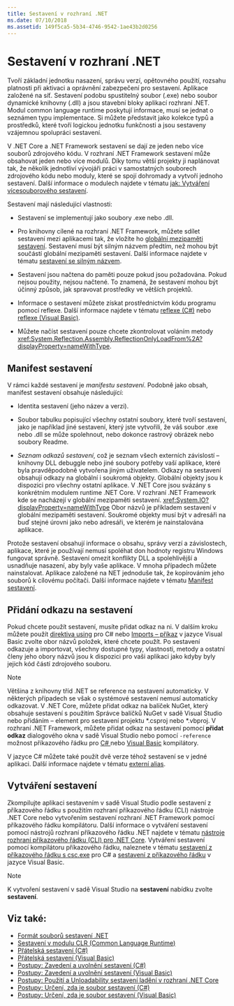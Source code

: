 ```yaml
---
title: Sestavení v rozhraní .NET
ms.date: 07/10/2018
ms.assetid: 149f5ca5-5b34-4746-9542-1ae43b2d0256
---
```

# <a name="assemblies-in-net"></a>Sestavení v rozhraní .NET

Tvoří základní jednotku nasazení, správu verzí, opětovného použití, rozsahu platnosti při aktivaci a oprávnění zabezpečení pro sestavení. Aplikace založené na síť. Sestavení podobu spustitelný soubor (.exe) nebo soubor dynamické knihovny (.dll) a jsou stavební bloky aplikací rozhraní .NET. Modul common language runtime poskytují informace, musí se jednat o seznámen typu implementace. Si můžete představit jako kolekce typů a prostředků, které tvoří logickou jednotku funkčnosti a jsou sestaveny vzájemnou spolupráci sestavení.  
  
 V .NET Core a .NET Framework sestavení se dají ze jeden nebo více souborů zdrojového kódu. V rozhraní .NET Framework sestavení může obsahovat jeden nebo více modulů. Díky tomu větší projekty ji naplánovat tak, že několik jednotliví vývojáři práci v samostatných souborech zdrojového kódu nebo moduly, které se spojí dohromady a vytvoří jednoho sestavení. Další informace o modulech najdete v tématu [jak: Vytváření vícesouborového sestavení](../../framework/app-domains/how-to-build-a-multifile-assembly.md).
  
 Sestavení mají následující vlastnosti:  
  
-   Sestavení se implementují jako soubory .exe nebo .dll.  
  
-   Pro knihovny cílené na rozhraní .NET Framework, můžete sdílet sestavení mezi aplikacemi tak, že vložíte ho [globální mezipaměti sestavení](../../framework/app-domains/gac.md). Sestavení musí být silným názvem předtím, než mohou být součástí globální mezipaměti sestavení. Další informace najdete v tématu [sestavení se silným názvem](../../framework/app-domains/strong-named-assemblies.md).  
  
-   Sestavení jsou načtena do paměti pouze pokud jsou požadována. Pokud nejsou použity, nejsou načtené. To znamená, že sestavení mohou být účinný způsob, jak spravovat prostředky ve větších projektů.  
  
-   Informace o sestavení můžete získat prostřednictvím kódu programu pomocí reflexe. Další informace najdete v tématu [reflexe (C#)](../../csharp/programming-guide/concepts/reflection.md) nebo [reflexe (Visual Basic)](../../visual-basic/programming-guide/concepts/reflection.md).   
  
-   Můžete načíst sestavení pouze chcete zkontrolovat voláním metody <xref:System.Reflection.Assembly.ReflectionOnlyLoadFrom%2A?displayProperty=nameWithType>.  
  
## <a name="assembly-manifest"></a>Manifest sestavení  
 V rámci každé sestavení je *manifestu sestavení*. Podobně jako obsah, manifest sestavení obsahuje následující:  
  
-   Identita sestavení (jeho název a verzi).  
  
-   Soubor tabulku popisující všechny ostatní soubory, které tvoří sestavení, jako je například jiné sestavení, který jste vytvořili, že váš soubor .exe nebo .dll se může spolehnout, nebo dokonce rastrový obrázek nebo soubory Readme.  
  
-   *Seznam odkazů sestavení*, což je seznam všech externích závislostí – knihovny DLL debuggle nebo jiné soubory potřeby vaší aplikace, které byla pravděpodobně vytvořena jiným uživatelem. Odkazy na sestavení obsahují odkazy na globální i soukromá objekty. Globální objekty jsou k dispozici pro všechny ostatní aplikace. V .NET Core jsou svázány s konkrétním modulem runtime .NET Core. V rozhraní .NET Framework kde se nacházejí v globální mezipaměti sestavení. <xref:System.IO?displayProperty=nameWithType> Obor názvů je příkladem sestavení v globální mezipaměti sestavení. Soukromé objekty musí být v adresáři na buď stejné úrovni jako nebo adresáři, ve kterém je nainstalována aplikace.  
  
 Protože sestavení obsahují informace o obsahu, správy verzí a závislostech, aplikace, které je používají nemusí spoléhat don hodnoty registru Windows fungovat správně. Sestavení omezit konflikty DLL a spolehlivější a usnadňuje nasazení, aby byly vaše aplikace. V mnoha případech můžete nainstalovat. Aplikace založené na NET jednoduše tak, že kopírováním jeho souborů k cílovému počítači. Další informace najdete v tématu [Manifest sestavení](../../framework/app-domains/assembly-manifest.md).  
  
## <a name="adding-a-reference-to-an-assembly"></a>Přidání odkazu na sestavení  
 Pokud chcete použít sestavení, musíte přidat odkaz na ni. V dalším kroku můžete použít [direktiva using](../../csharp/language-reference/keywords/using-directive.md) pro C# nebo [Imports – příkaz](../../visual-basic/language-reference/statements/imports-statement-net-namespace-and-type.md) v jazyce Visual Basic zvolte obor názvů položek, které chcete použít. Po sestavení odkazuje a importovat, všechny dostupné typy, vlastnosti, metody a ostatní členy jeho obory názvů jsou k dispozici pro vaši aplikaci jako kdyby byly jejich kód částí zdrojového souboru.  
 
> [!NOTE]
> Většina z knihovny tříd .NET se reference na sestavení automaticky. V některých případech se však o systémové sestavení nemusí automaticky odkazovat. V .NET Core, můžete přidat odkaz na balíček NuGet, který obsahuje sestavení s použitím Správce balíčků NuGet v sadě Visual Studio nebo přidáním [ <PackageReference> ](../../core/tools/dependencies.md#the-new-packagereference-element) – element pro sestavení projektu *.csproj nebo *.vbproj. V rozhraní .NET Framework, můžete přidat odkaz na sestavení pomocí **přidat odkaz** dialogového okna v sadě Visual Studio nebo pomocí `-reference` možnost příkazového řádku pro [ C# ](../../csharp/language-reference/compiler-options/reference-compiler-option.md) nebo [ Visual Basic](../../visual-basic/reference/command-line-compiler/reference.md) kompilátory.
 
 V jazyce C# můžete také použít dvě verze téhož sestavení se v jedné aplikaci. Další informace najdete v tématu [externí alias](../../csharp/language-reference/keywords/extern-alias.md).  
  
## <a name="creating-an-assembly"></a>Vytváření sestavení  
 Zkompilujte aplikaci sestavením v sadě Visual Studio podle sestavení z příkazového řádku s použitím rozhraní příkazového řádku (CLI) nástroje .NET Core nebo vytvořením sestavení rozhraní .NET Framework pomocí příkazového řádku kompilátoru. Další informace o vytváření sestavení pomocí nástrojů rozhraní příkazového řádku .NET najdete v tématu [nástroje rozhraní příkazového řádku (CLI) pro .NET Core](../../core/tools/index.md). Vytváření sestavení pomocí kompilátoru příkazového řádku, naleznete v tématu [sestavení z příkazového řádku s csc.exe](../../csharp/language-reference/compiler-options/command-line-building-with-csc-exe.md) pro C# a [sestavení z příkazového řádku](../../visual-basic/reference/command-line-compiler/building-from-the-command-line.md) v jazyce Visual Basic.  
  
> [!NOTE]
>  K vytvoření sestavení v sadě Visual Studio na **sestavení** nabídku zvolte **sestavení**.  

## <a name="see-also"></a>Viz také:

 - [Formát souborů sestavení .NET](file-format.md)
 - [Sestavení v modulu CLR (Common Language Runtime)](../../framework/app-domains/assemblies-in-the-common-language-runtime.md)  
 - [Přátelská sestavení (C#)](../../csharp/programming-guide/concepts/assemblies-gac/friend-assemblies.md)  
 - [Přátelská sestavení (Visual Basic)](../../visual-basic/programming-guide/concepts/assemblies-gac/friend-assemblies.md)  
 - [Postupy: Zavedení a uvolnění sestavení (C#)](../../csharp/programming-guide/concepts/assemblies-gac/how-to-load-and-unload-assemblies.md)  
 - [Postupy: Zavedení a uvolnění sestavení (Visual Basic)](../../visual-basic/programming-guide/concepts/assemblies-gac/how-to-load-and-unload-assemblies.md)  
 - [Postupy: Použití a Unloadability sestavení ladění v rozhraní .NET Core](unloadability-howto.md)
 - [Postupy: Určení, zda je soubor sestavení (C#)](../../csharp/programming-guide/concepts/assemblies-gac/how-to-determine-if-a-file-is-an-assembly.md)  
 - [Postupy: Určení, zda je soubor sestavení (Visual Basic)](../../visual-basic/programming-guide/concepts/assemblies-gac/how-to-determine-if-a-file-is-an-assembly.md)  
